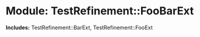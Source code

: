 # Module: TestRefinement::FooBarExt
    
**Includes:** TestRefinement::BarExt, TestRefinement::FooExt
  




